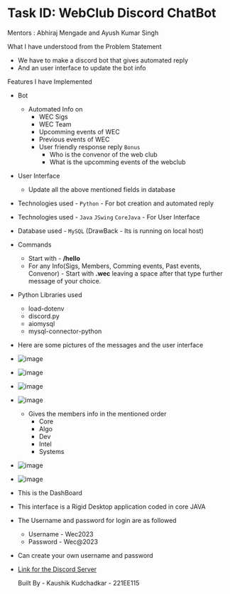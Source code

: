 # Task ID: WebClub Discord ChatBot


Mentors : Abhiraj Mengade and Ayush Kumar Singh


What I have understood from the Problem Statement 
 * We have to make a discord bot that gives automated reply
 * And an user interface to update the bot info


Features I have Implemented
 * Bot
   * Automated Info on
     * WEC Sigs
     * WEC Team
     * Upcomming events of WEC
     * Previous events of WEC
     * User friendly response reply `Bonus`
       * Who is the convenor of the web club
       * What is the upcomming events of the webclub
* User Interface
  * Update all the above mentioned fields in database
 

* Technologies used - `Python`  - For bot creation and automated reply

* Technologies used - `Java` `JSwing` `CoreJava` - For User Interface

* Database used - `MySQL` (DrawBack - Its is running on local host)

* Commands
  * Start with - **/hello**
  * For any Info(Sigs, Members, Comming events, Past events, Convenor) - Start with **.wec** leaving a space after that type further message of your choice.
 

* Python Libraries used
  * load-dotenv
  * discord.py
  * aiomysql
  * mysql-connector-python


* Here are some pictures of the messages and the user interface
* ![image](https://github.com/Kaushik2201/WebClub-Discord-ChatBot/assets/118542939/f476c1dd-e355-4fbb-847c-c4849de86a1e)

* ![image](https://github.com/Kaushik2201/WebClub-Discord-ChatBot/assets/118542939/cc3c8a97-52ae-4d69-840f-212ec275ca99)

* ![image](https://github.com/Kaushik2201/WebClub-Discord-ChatBot/assets/118542939/384c9ba0-d1e5-40a1-af56-29bc741f3192)

* ![image](https://github.com/Kaushik2201/WebClub-Discord-ChatBot/assets/118542939/298492ba-b8b6-4331-9775-739a7cec3e55)


  * Gives the members info in the mentioned order
    * Core
    * Algo
    * Dev
    * Intel
    * Systems

* ![image](https://github.com/Kaushik2201/WebClub-Discord-ChatBot/assets/118542939/80fafa11-6f17-4239-8503-bfa0f6d2bc94)


* ![image](https://github.com/Kaushik2201/WebClub-Discord-ChatBot/assets/118542939/a83fcf54-49c7-4be7-9852-75ae006fd338)

* This is the DashBoard
* This interface is a Rigid Desktop application coded in core JAVA
* The Username and password for login are as followed
  * Username - Wec2023
  * Password - Wec@2023
* Can create your own username and password


* [Link for the Discord Server](https://discord.gg/rzbJffuN)

  Built By - Kaushik Kudchadkar - 221EE115




